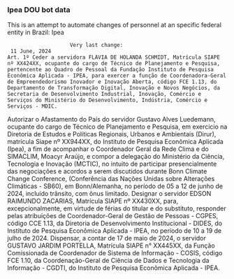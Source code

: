  ### Ipea DOU bot data
 This is an attempt to automate changes of personnel at an specific federal entity in Brazil: Ipea
 
                        Very last change: 
 	 11 June, 2024
	Art. 1º Ceder a servidora FLAVIA DE HOLANDA SCHMIDT, Matrícula SIAPE nº XX424XX, ocupante do cargo de Técnico de Planejamento e Pesquisa, pertencente ao Quadro de Pessoal da Fundação Instituto de Pesquisa Econômica Aplicada - IPEA, para exercer a função de Coordenadora-Geral de Empreendedorismo Inovador e Inovação Aberta, código FCE 1.13, do Departamento de Transformação Digital, Inovação e Novos Negócios, da Secretaria de Desenvolvimento Industrial, Inovação, Comércio e Serviços do Ministério do Desenvolvimento, Indústria, Comércio e Serviços - MDIC.
Autorizar o Afastamento do País do servidor Gustavo Alves Luedemann, ocupante do cargo de Técnico de Planejamento e Pesquisa, em exercicio na Diretoria de Estudos e Políticas Regionais, Urbanos e Ambientais (Dirur), matrícula Siape nº XX944XX, do Instituto de Pesquisa Econômica Aplicada (Ipea), a fim de acompanhar o Coordenador Geral da Rede Clima e do SIMACLIM, Moacyr Araújo, e compor a delegação do Ministério da Ciência, Tecnologia e Inovação (MCTIC), no intuito de participar presencialmente das negociações e acordos a serem discutidos durante Bonn Climate Change Conference, (Conferência das Nações Unidas sobre Alterações Climáticas - SB60), em Bonn/Alemanha, no período de 05 a 12 de junho de 2024, incluído trânsito, com ônus limitado.
Designar o servidor EDSON RAIMUNDO ZACARIAS, Matrícula SIAPE nº XX430XX, para, excepcionalmente, em virtude de férias do titular e do substituto, responder pelas atribuições de Coordenador-Geral de Gestão de Pessoas - CGPES, código CCE 1.13, da Diretoria de Desenvolvimento Institucional - DIDES, do Instituto de Pesquisa Econômica Aplicada - IPEA, no período de 10 a 19 de julho de 2024.
Dispensar, a contar de 17 de maio de 2024, o servidor GUSTAVO JARDIM PORTELLA, Matrícula SIAPE n° XX445XX, da Função Comissionada de Coordenador de Sistema de Informação - COSIS, código FCE 1.10, da Coordenação-Geral de Ciência de Dados e Tecnologia da Informação - CGDTI, do Instituto de Pesquisa Econômica Aplicada - IPEA.
